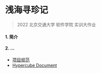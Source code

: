 # 浅海寻珍记
> 2022 北京交通大学 软件学院 实训大作业

#### 1. 简介

#### 2. ...

* [项目规范](./document/项目规范.md)
* [Hypercube Document](./code/hypercube/README.md)

